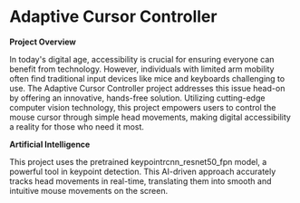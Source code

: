 # Adaptive Cursor Controller

**Project Overview**

In today's digital age, accessibility is crucial for ensuring everyone can benefit from technology. However, individuals with limited arm mobility often find traditional input devices like mice and keyboards challenging to use. The Adaptive Cursor Controller project addresses this issue head-on by offering an innovative, hands-free solution. Utilizing cutting-edge computer vision technology, this project empowers users to control the mouse cursor through simple head movements, making digital accessibility a reality for those who need it most.

**Artificial Intelligence**

This project uses the pretrained keypointrcnn_resnet50_fpn model, a powerful tool in keypoint detection. This AI-driven approach accurately tracks head movements in real-time, translating them into smooth and intuitive mouse movements on the screen.
